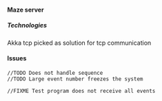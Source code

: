 #### Maze server

##### Technologies

Akka tcp picked as solution for tcp communication

#### Issues

    //TODO Does not handle sequence
    //TODO Large event number freezes the system 
    
    //FIXME Test program does not receive all events
